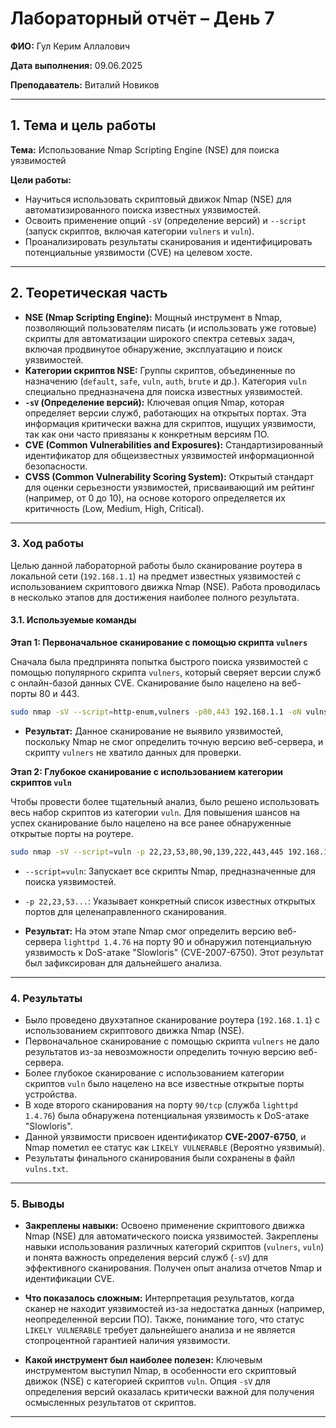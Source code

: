 
# Лабораторный отчёт – День 7


**ФИО:** Гул Керим Аллалович
 
**Дата выполнения:** 09.06.2025

**Преподаватель:** Виталий Новиков 


---

## 1. Тема и цель работы

**Тема:** Использование Nmap Scripting Engine (NSE) для поиска уязвимостей

**Цели работы:**

 - Научиться использовать скриптовый движок Nmap (NSE) для автоматизированного поиска известных уязвимостей.
 - Освоить применение опций `-sV` (определение версий) и `--script` (запуск скриптов, включая категории `vulners` и `vuln`).
 - Проанализировать результаты сканирования и идентифицировать потенциальные уязвимости (CVE) на целевом хосте.


---

## 2. Теоретическая часть

*   **NSE (Nmap Scripting Engine):** Мощный инструмент в Nmap, позволяющий пользователям писать (и использовать уже готовые) скрипты для автоматизации широкого спектра сетевых задач, включая продвинутое обнаружение, эксплуатацию и поиск уязвимостей.
*   **Категории скриптов NSE:** Группы скриптов, объединенные по назначению (`default`, `safe`, `vuln`, `auth`, `brute` и др.). Категория `vuln` специально предназначена для поиска известных уязвимостей.
*   **`-sV` (Определение версий):** Ключевая опция Nmap, которая определяет версии служб, работающих на открытых портах. Эта информация критически важна для скриптов, ищущих уязвимости, так как они часто привязаны к конкретным версиям ПО.
*   **CVE (Common Vulnerabilities and Exposures):** Стандартизированный идентификатор для общеизвестных уязвимостей информационной безопасности.
*   **CVSS (Common Vulnerability Scoring System):** Открытый стандарт для оценки серьезности уязвимостей, присваивающий им рейтинг (например, от 0 до 10), на основе которого определяется их критичность (Low, Medium, High, Critical).

---

### 3. Ход работы

Целью данной лабораторной работы было сканирование роутера в локальной сети (`192.168.1.1`) на предмет известных уязвимостей с использованием скриптового движка Nmap (NSE). Работа проводилась в несколько этапов для достижения наиболее полного результата.

#### 3.1. Используемые команды

**Этап 1: Первоначальное сканирование с помощью скрипта `vulners`**

Сначала была предпринята попытка быстрого поиска уязвимостей с помощью популярного скрипта `vulners`, который сверяет версии служб с онлайн-базой данных CVE. Сканирование было нацелено на веб-порты 80 и 443.

```bash
sudo nmap -sV --script=http-enum,vulners -p80,443 192.168.1.1 -oN vulns.txt
```
*   **Результат:** Данное сканирование не выявило уязвимостей, поскольку Nmap не смог определить точную версию веб-сервера, и скрипту `vulners` не хватило данных для проверки.

**Этап 2: Глубокое сканирование с использованием категории скриптов `vuln`**

Чтобы провести более тщательный анализ, было решено использовать весь набор скриптов из категории `vuln`. Для повышения шансов на успех сканирование было нацелено на все ранее обнаруженные открытые порты на роутере.

```bash
sudo nmap -sV --script=vuln -p 22,23,53,80,90,139,222,443,445 192.168.1.1 -oN vulns.txt
```
*   `--script=vuln`: Запускает все скрипты Nmap, предназначенные для поиска уязвимостей.
*   `-p 22,23,53...`: Указывает конкретный список известных открытых портов для целенаправленного сканирования.

*   **Результат:** На этом этапе Nmap смог определить версию веб-сервера `lighttpd 1.4.76` на порту 90 и обнаружил потенциальную уязвимость к DoS-атаке "Slowloris" (CVE-2007-6750). Этот результат был зафиксирован для дальнейшего анализа.

---

### 4. Результаты

*   Было проведено двухэтапное сканирование роутера (`192.168.1.1`) с использованием скриптового движка Nmap (NSE).
*   Первоначальное сканирование с помощью скрипта `vulners` не дало результатов из-за невозможности определить точную версию веб-сервера.
*   Более глубокое сканирование с использованием категории скриптов `vuln` было нацелено на все известные открытые порты устройства.
*   В ходе второго сканирования на порту `90/tcp` (служба `lighttpd 1.4.76`) была обнаружена потенциальная уязвимость к DoS-атаке "Slowloris".
*   Данной уязвимости присвоен идентификатор **CVE-2007-6750**, и Nmap пометил ее статус как `LIKELY VULNERABLE` (Вероятно уязвимый).
*   Результаты финального сканирования были сохранены в файл `vulns.txt`.

---

### 5. Выводы

*   **Закреплены навыки:** Освоено применение скриптового движка Nmap (NSE) для автоматического поиска уязвимостей. Закреплены навыки использования различных категорий скриптов (`vulners`, `vuln`) и понята важность определения версий служб (`-sV`) для эффективного сканирования. Получен опыт анализа отчетов Nmap и идентификации CVE.

*   **Что показалось сложным:** Интерпретация результатов, когда сканер не находит уязвимостей из-за недостатка данных (например, неопределенной версии ПО). Также, понимание того, что статус `LIKELY VULNERABLE` требует дальнейшего анализа и не является стопроцентной гарантией наличия уязвимости.

*   **Какой инструмент был наиболее полезен:** Ключевым инструментом выступил Nmap, в особенности его скриптовый движок (NSE) с категорией скриптов `vuln`. Опция `-sV` для определения версий оказалась критически важной для получения осмысленных результатов от скриптов.

---